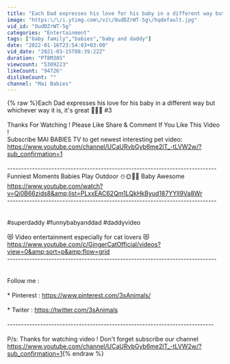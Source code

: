 ```yaml
---
title: "Each Dad expresses his love for his baby in a different way but whichever way it is, it's great 🥰🥳"
image: "https:\/\/i.ytimg.com\/vi\/OudDZrWT-5g\/hqdefault.jpg"
vid_id: "OudDZrWT-5g"
categories: "Entertainment"
tags: ["baby family","babies","baby and daddy"]
date: "2022-01-16T23:54:03+03:00"
vid_date: "2021-03-15T08:39:22Z"
duration: "PT8M38S"
viewcount: "5309223"
likeCount: "94726"
dislikeCount: ""
channel: "Mai Babies"
---
```

{% raw %}Each Dad expresses his love for his baby in a different way but whichever way it is, it's great 🥰🥳💐 #3<br /><br />Thanks For Watching  ! Please Like Share &amp; Comment If You Like This Video ! <br />Subscribe MAI BABIES TV to get newest interesting pet video: <br /><a rel="nofollow" target="blank" href="https://www.youtube.com/channel/UCaURvbGyb6me2lT_-tLVW2w/?sub_confirmation=1">https://www.youtube.com/channel/UCaURvbGyb6me2lT_-tLVW2w/?sub_confirmation=1</a><br /><br />----------------------------------------------------------------------------<br />Funniest Moments Babies Play Outdoor ☃️🌞🌸💦 Baby Awesome <br /><a rel="nofollow" target="blank" href="https://www.youtube.com/watch?v=Qi0B66zids8&amp;list=PLxxEAC62Qm1LQkHkByud187YYlI9Va8Wr">https://www.youtube.com/watch?v=Qi0B66zids8&amp;list=PLxxEAC62Qm1LQkHkByud187YYlI9Va8Wr</a><br />----------------------------------------------------------------------------<br /><br /><br />#superdaddy #funnybabyanddad #daddyvideo <br /><br />😻 Video entertainment especially for cat lovers 😻 <a rel="nofollow" target="blank" href="https://www.youtube.com/c/GingerCatOfficial/videos?view=0&amp;sort=p&amp;flow=grid">https://www.youtube.com/c/GingerCatOfficial/videos?view=0&amp;sort=p&amp;flow=grid</a>  <br />----------------------------------------------------------------------------<br /><br /><br />Follow me :<br /><br />* Pinterest : <a rel="nofollow" target="blank" href="https://www.pinterest.com/3sAnimals/">https://www.pinterest.com/3sAnimals/</a> <br /><br />* Twiter : <a rel="nofollow" target="blank" href="https://twitter.com/3sAnimals">https://twitter.com/3sAnimals</a><br /><br />---------------------------------------------------------------------------<br /><br />P/s: Thanks for watching video ! Don't forget subscribe our channel <br /><a rel="nofollow" target="blank" href="https://www.youtube.com/channel/UCaURvbGyb6me2lT_-tLVW2w/?sub_confirmation=1">https://www.youtube.com/channel/UCaURvbGyb6me2lT_-tLVW2w/?sub_confirmation=1</a>{% endraw %}
